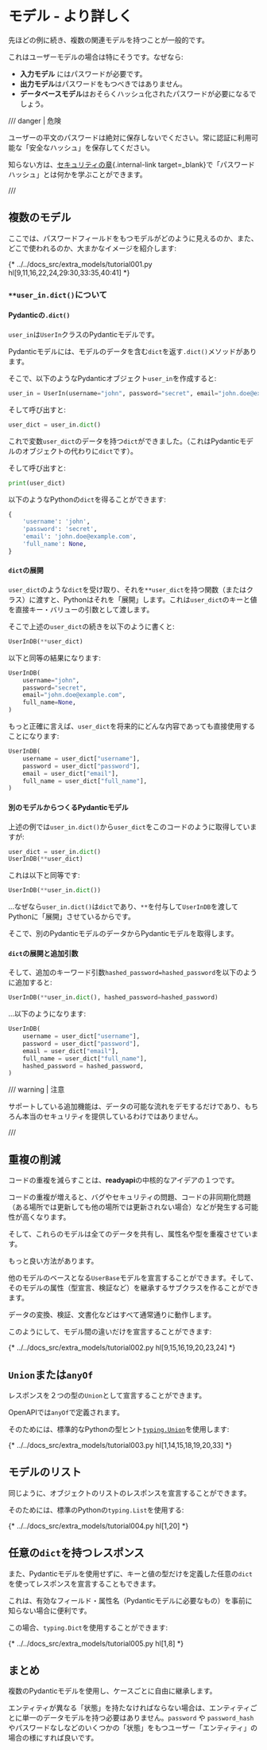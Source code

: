 # モデル - より詳しく

先ほどの例に続き、複数の関連モデルを持つことが一般的です。

これはユーザーモデルの場合は特にそうです。なぜなら:

* **入力モデル** にはパスワードが必要です。
* **出力モデル**はパスワードをもつべきではありません。
* **データベースモデル**はおそらくハッシュ化されたパスワードが必要になるでしょう。

/// danger | 危険

ユーザーの平文のパスワードは絶対に保存しないでください。常に認証に利用可能な「安全なハッシュ」を保存してください。

知らない方は、[セキュリティの章](security/simple-oauth2.md#password-hashing){.internal-link target=_blank}で「パスワードハッシュ」とは何かを学ぶことができます。

///

## 複数のモデル

ここでは、パスワードフィールドをもつモデルがどのように見えるのか、また、どこで使われるのか、大まかなイメージを紹介します:

{* ../../docs_src/extra_models/tutorial001.py hl[9,11,16,22,24,29:30,33:35,40:41] *}

### `**user_in.dict()`について

#### Pydanticの`.dict()`

`user_in`は`UserIn`クラスのPydanticモデルです。

Pydanticモデルには、モデルのデータを含む`dict`を返す`.dict()`メソッドがあります。

そこで、以下のようなPydanticオブジェクト`user_in`を作成すると:

```Python
user_in = UserIn(username="john", password="secret", email="john.doe@example.com")
```

そして呼び出すと:

```Python
user_dict = user_in.dict()
```

これで変数`user_dict`のデータを持つ`dict`ができました。（これはPydanticモデルのオブジェクトの代わりに`dict`です）。

そして呼び出すと:

```Python
print(user_dict)
```

以下のようなPythonの`dict`を得ることができます:

```Python
{
    'username': 'john',
    'password': 'secret',
    'email': 'john.doe@example.com',
    'full_name': None,
}
```

#### `dict`の展開

`user_dict`のような`dict`を受け取り、それを`**user_dict`を持つ関数（またはクラス）に渡すと、Pythonはそれを「展開」します。これは`user_dict`のキーと値を直接キー・バリューの引数として渡します。

そこで上述の`user_dict`の続きを以下のように書くと:

```Python
UserInDB(**user_dict)
```

以下と同等の結果になります:

```Python
UserInDB(
    username="john",
    password="secret",
    email="john.doe@example.com",
    full_name=None,
)
```

もっと正確に言えば、`user_dict`を将来的にどんな内容であっても直接使用することになります:

```Python
UserInDB(
    username = user_dict["username"],
    password = user_dict["password"],
    email = user_dict["email"],
    full_name = user_dict["full_name"],
)
```

#### 別のモデルからつくるPydanticモデル

上述の例では`user_in.dict()`から`user_dict`をこのコードのように取得していますが:

```Python
user_dict = user_in.dict()
UserInDB(**user_dict)
```

これは以下と同等です:

```Python
UserInDB(**user_in.dict())
```

...なぜなら`user_in.dict()`は`dict`であり、`**`を付与して`UserInDB`を渡してPythonに「展開」させているからです。

そこで、別のPydanticモデルのデータからPydanticモデルを取得します。

#### `dict`の展開と追加引数

そして、追加のキーワード引数`hashed_password=hashed_password`を以下のように追加すると:

```Python
UserInDB(**user_in.dict(), hashed_password=hashed_password)
```

...以下のようになります:

```Python
UserInDB(
    username = user_dict["username"],
    password = user_dict["password"],
    email = user_dict["email"],
    full_name = user_dict["full_name"],
    hashed_password = hashed_password,
)
```

/// warning | 注意

サポートしている追加機能は、データの可能な流れをデモするだけであり、もちろん本当のセキュリティを提供しているわけではありません。

///

## 重複の削減

コードの重複を減らすことは、**readyapi**の中核的なアイデアの１つです。

コードの重複が増えると、バグやセキュリティの問題、コードの非同期化問題（ある場所では更新しても他の場所では更新されない場合）などが発生する可能性が高くなります。

そして、これらのモデルは全てのデータを共有し、属性名や型を重複させています。

もっと良い方法があります。

他のモデルのベースとなる`UserBase`モデルを宣言することができます。そして、そのモデルの属性（型宣言、検証など）を継承するサブクラスを作ることができます。

データの変換、検証、文書化などはすべて通常通りに動作します。

このようにして、モデル間の違いだけを宣言することができます:

{* ../../docs_src/extra_models/tutorial002.py hl[9,15,16,19,20,23,24] *}

## `Union`または`anyOf`

レスポンスを２つの型の`Union`として宣言することができます。

OpenAPIでは`anyOf`で定義されます。

そのためには、標準的なPythonの型ヒント<a href="https://docs.python.org/3/library/typing.html#typing.Union" class="external-link" target="_blank">`typing.Union`</a>を使用します:

{* ../../docs_src/extra_models/tutorial003.py hl[1,14,15,18,19,20,33] *}

## モデルのリスト

同じように、オブジェクトのリストのレスポンスを宣言することができます。

そのためには、標準のPythonの`typing.List`を使用する:

{* ../../docs_src/extra_models/tutorial004.py hl[1,20] *}

## 任意の`dict`を持つレスポンス

また、Pydanticモデルを使用せずに、キーと値の型だけを定義した任意の`dict`を使ってレスポンスを宣言することもできます。

これは、有効なフィールド・属性名（Pydanticモデルに必要なもの）を事前に知らない場合に便利です。

この場合、`typing.Dict`を使用することができます:

{* ../../docs_src/extra_models/tutorial005.py hl[1,8] *}

## まとめ

複数のPydanticモデルを使用し、ケースごとに自由に継承します。

エンティティが異なる「状態」を持たなければならない場合は、エンティティごとに単一のデータモデルを持つ必要はありません。`password` や `password_hash` やパスワードなしなどのいくつかの「状態」をもつユーザー「エンティティ」の場合の様にすれば良いです。

